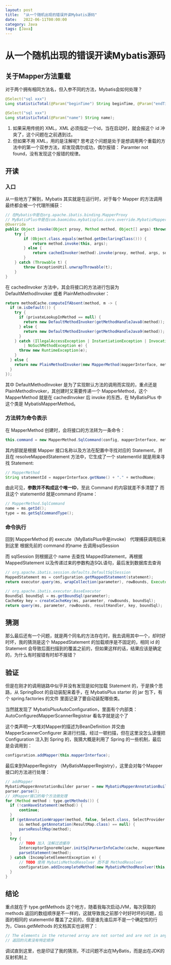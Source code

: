 ```yaml
---
layout: post
title:  "从一个随机出现的错误开读Mybatis源码"
date:   2022-06-11T00:00:00
category: Java
tags: [Java]
---
```


# 从一个随机出现的错误开读Mybatis源码

## 关于Mapper方法重载

对于两个拥有相同方法名，但入参不同的方法，Mybatis会如何处理？

```java
@Select("sql xxx")
Long statisticTotal(@Param("beginTime") String beginTime, @Param("endTime") String endTime);

@Select("sql xxx")
Long statisticTotal(@Param("name") String name);
```

1. 如果采用传统的 XML，XML 必须指定一个id，当在启动时，就会报这个 id 冲突了，这个问题在之前遇到过。
2. 但如果不用 XML，用的是注解呢? 思考这个问题是处于是想调用两个重载的方法中的第一个双参方法，却发现偶尔成功，偶尔报错： Paramter not found，没有发现这个报错的规律。

## 开读

### 入口

从一些地方了解到，Mybatis 其实就是在运行时，对于每个 Mapper 的方法调用最终都会被一个代理所捕获：

```java
// 在Mybatis中是在org.apache.ibatis.binding.MapperProxy
// MyBatisPlus中是在com.baomidou.mybatisplus.core.override.MybatisMapperProxy
@Override
public Object invoke(Object proxy, Method method, Object[] args) throws Throwable {
    try {
        if (Object.class.equals(method.getDeclaringClass())) {
            return method.invoke(this, args);
        } else {
            return cachedInvoker(method).invoke(proxy, method, args, sqlSession);
        }
    } catch (Throwable t) {
        throw ExceptionUtil.unwrapThrowable(t);
    }
}
```

在 cachedInvoker 方法中，其会将接口的方法进行包装为 DefaultMethodInvoker 或者 PlainMethodInvoker：

```java
return methodCache.computeIfAbsent(method, m -> {
  if (m.isDefault()) {
    try {
      if (privateLookupInMethod == null) {
        return new DefaultMethodInvoker(getMethodHandleJava8(method));
      } else {
        return new DefaultMethodInvoker(getMethodHandleJava9(method));
      }
    } catch (IllegalAccessException | InstantiationException | InvocationTargetException
        | NoSuchMethodException e) {
      throw new RuntimeException(e);
    }
  } else {
    return new PlainMethodInvoker(new MapperMethod(mapperInterface, method, sqlSession.getConfiguration()));
  }
});
```

其中 DefaultMethodInvoker 是为了实现默认方法的调用而实现的，重点还是 PlainMethodInvoker，其创建时又需要传递一个 MapperMethod，这个 MapperMethod 就是在 cachedInvoker 后 invoke 的东西，在 MyBatisPlus 中这个类是 MybatisMapperMethod。

### 方法转为命令表示

在 MapperMethod 创建时，会将接口的方法转为一条命令：

```java
this.command = new MapperMethod.SqlCommand(config, mapperInterface, method);
```

其内部就是根据 Mapper 接口名称以及方法在配置中寻找对应的 Statement，并且在 resolveMappedStatement 方法中，它生成了一个 statementId 就是用来寻找 Statement:

```java
// MapperMethod
String statementId = mapperInterface.getName() + "." + methodName;
```

由此可见，**参数并不构成这个唯一ID**，至此 Command 的内容就差不多清楚了 而且这个 statementId 就是command 的name：

```java
// MapperMethod.SqlCommand
name = ms.getId();
type = ms.getSqlCommandType();
```

### 命令执行

回到 MapperMethod 的 execute（MyBatisPlus中是invoke） 代理捕获调用后来到这里 根据先前的 command 的name 去调用sqlSession

而 sqlSession 则根据这个 name 去查找 MappedStatement，再根据 MappedStatement 以及传递过来的参数构造SQL语句，最后发到数据库去查询

```java
// org.apache.ibatis.session.defaults.DefaultSqlSession
MappedStatement ms = configuration.getMappedStatement(statement);
return executor.query(ms, wrapCollection(parameter), rowBounds, Executor.NO_RESULT_HANDLER);

// org.apache.ibatis.executor.BaseExecutor
BoundSql boundSql = ms.getBoundSql(parameter);
CacheKey key = createCacheKey(ms, parameter, rowBounds, boundSql);
return query(ms, parameter, rowBounds, resultHandler, key, boundSql);
```

## 猜测

那么最后还有一个问题，就是两个同名的方法存在时，我去调用其中一个，却时好时坏，我的猜测是这个  MappedStatement 的加载顺序是不固定的，相同 id 的 Statement 会导致后面扫描到的覆盖之前的，但如果这样的话，结果应该是确定的，为什么有时报错有时却不报错？

## 验证

但是在刚才的调用链路中似乎并没有发现是如何加载 Statement 的，于是换个思路，从 SpringBoot 的自动装配来着手，在 MybatisPlus starter 的 jar 包下，有个 spring.factories 的文件 里面记录了要自动装配哪些类。

当然就发现了 MybatisPlusAutoConfiguration，里面有个内部类：AutoConfiguredMapperScannerRegistrar 看名字就是这个了

这个类声明一大堆对Mapper的描述为BeanDefinition 并交由 MapperScannerConfigurer 来进行扫描，经过一顿扫描，但在这里没怎么读懂把 Configuration 注入到 Spring 的，我猜大概是利用了 Spring 的一些机制，最后是会调用到：

```java
configuration.addMapper(this.mapperInterface);
```

最后来到MapperRegistry （MyBatisMapperRegistry），这里会对每个Mapper接口的方法进行处理：

```java
// addMapper
MybatisMapperAnnotationBuilder parser = new MybatisMapperAnnotationBuilder(config, type);
parser.parse();
// 对Mapper接口的每个方法做处理
for (Method method : type.getMethods()) {
  if (!canHaveStatement(method)) {
      continue;
  }
  if (getAnnotationWrapper(method, false, Select.class, SelectProvider.class).isPresent()
      && method.getAnnotation(ResultMap.class) == null) {
      parseResultMap(method);
  }
  try {
      // TODO 加入 注解过滤缓存
      InterceptorIgnoreHelper.initSqlParserInfoCache(cache, mapperName, method);
      parseStatement(method);
  } catch (IncompleteElementException e) {
      // TODO 使用 MybatisMethodResolver 而不是 MethodResolver
      configuration.addIncompleteMethod(new MybatisMethodResolver(this, method));
  }
}
```

## 结论

重点就在于 type.getMethods 这个地方，随着我每次启动JVM，每次获取的 methods 返回的数组顺序是不一样的，这就导致我之前那个时好时坏的问题，后面的相同的 statementId 覆盖了之前的，但是谁先谁后并不是一个确定性的行为，Class.getMethods 的文档其实也说明了：

```java
// The elements in the returned array are not sorted and are not in any particular order
// 返回的元素没有特定顺序
```

调试直到这里，也是印证了我的猜测，不过问题不出在MyBatis，而是出在JDK的反射机制上
